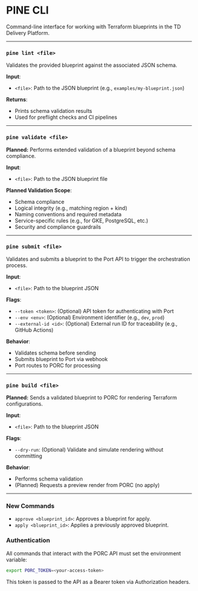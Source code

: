 # PINE CLI

Command-line interface for working with Terraform blueprints in the TD Delivery Platform.

---

### `pine lint <file>`

Validates the provided blueprint against the associated JSON schema.

**Input**:
- `<file>`: Path to the JSON blueprint (e.g., `examples/my-blueprint.json`)

**Returns**:
- Prints schema validation results
- Used for preflight checks and CI pipelines

---

### `pine validate <file>`

**Planned:** Performs extended validation of a blueprint beyond schema compliance.

**Input**:
- `<file>`: Path to the JSON blueprint file

**Planned Validation Scope**:
- Schema compliance
- Logical integrity (e.g., matching region + kind)
- Naming conventions and required metadata
- Service-specific rules (e.g., for GKE, PostgreSQL, etc.)
- Security and compliance guardrails

---

### `pine submit <file>`

Validates and submits a blueprint to the Port API to trigger the orchestration process.

**Input**:
- `<file>`: Path to the blueprint JSON

**Flags**:
- `--token <token>`: (Optional) API token for authenticating with Port
- `--env <env>`: (Optional) Environment identifier (e.g., `dev`, `prod`)
- `--external-id <id>`: (Optional) External run ID for traceability (e.g., GitHub Actions)

**Behavior**:
- Validates schema before sending
- Submits blueprint to Port via webhook
- Port routes to PORC for processing

---

### `pine build <file>`

**Planned:** Sends a validated blueprint to PORC for rendering Terraform configurations.

**Input**:
- `<file>`: Path to the blueprint JSON

**Flags**:
- `--dry-run`: (Optional) Validate and simulate rendering without committing

**Behavior**:
- Performs schema validation
- (Planned) Requests a preview render from PORC (no apply)

---

### New Commands

- `approve <blueprint_id>`: Approves a blueprint for apply.
- `apply <blueprint_id>`: Applies a previously approved blueprint.

### Authentication

All commands that interact with the PORC API must set the environment variable:

```bash
export PORC_TOKEN=<your-access-token>
```

This token is passed to the API as a Bearer token via Authorization headers.
